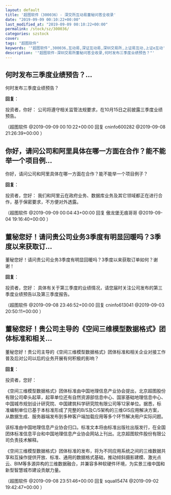 ```yaml
---
layout: default
title: '超图软件（300036）- 深交所互动易董秘问答全收录'
date: "2019-09-09 00:10:22+00:00"
last_modified_at: "2019-09-09 00:10:22+00:00"
permalink: /stock/sz/300036/
categories: szstock
cover: 
tags: "超图软件"
keywords: '"超图软件",300036,互动易,深证互动易,深圳交易所,上证易互动,上证e互动'
description: '"超图软件-深圳交易所董秘问答全收录,何时发布三季度业绩预告？"'
---
```


## 何时发布三季度业绩预告？...

何时发布三季度业绩预告？

**回复**：

投资者，你好：
    公司将遵守相关监管法规要求，在10月15日之前披露三季度业绩预告。 

（超图软件  @2019-09-09 00:10:22+00:00 回复 cninfo600282  @2019-09-08 21:26:39+00:00 ）

## 你好，请问公司和阿里具体在哪一方面在合作？能不能举一个项目例...

你好，请问公司和阿里具体在哪一方面在合作？能不能举一个项目例子？

**回复**：

投资者，您好：
   我们和阿里云在政府业务、数据库业务及其它领域都正在进行合作，基于保密要求，不方便对外透露。 

（超图软件  @2019-09-09 00:04:43+00:00 回复 傲龙堡无痕哥哥  @2019-09-04 19:16:40+00:00 ）

## 董秘您好！请问贵公司业务3季度有明显回暖吗？3季度以来获取订...

董秘您好！请问贵公司业务3季度有明显回暖吗？3季度以来获取订单如何？谢谢！

**回复**：

投资者，您好：
    具体有关于第三季度的业绩情况，请您届时关注公司发布的第三季度业绩预告以及第三季度报告。 

（超图软件  @2019-09-08 23:46:52+00:00 回复 cninfo613041  @2019-09-03 20:50:11+00:00 ）

## 董秘您好！贵公司主导的《空间三维模型数据格式》团体标准和相关...

董秘您好！贵公司主导的《空间三维模型数据格式》团体标准和相关企业对接工作普及后对公司以后的业务开展有何积极的影响？

**回复**：

投资者，您好：

  《空间三维模型数据格式》团体标准由中国地理信息产业协会提出，北京超图股份有限公司牵头起草，起草单位还有自然资源部信息中心、国家基础地理信息中心、中国城市规划设计研究院、中国建筑科学研究院有限公司等12家单位。据悉，标准编制单位已基于本标准形成了完整的B/S及C/S架构的三维GIS应用解决方案，从数据生成、服务器端发布到多种客户端加载应用等多个环节解决用户实际问题。

该标准由中国地理信息产业协会归口。标准文本将由标准出版社出版发行，在全国团体标准信息平台和中国地理信息产业协会网站上刊出。北京超图软件股份有限公司负责技术解释。

《空间三维模型数据格式》团体标准的发布，将为不同应用系统之间的三维数据共享和互操作提供开放、标准、通用的数据格式基础，推动倾斜摄影建模、激光点云、BIM等多源异构的三维数据融合，并兼容多种软硬件环境，为实景三维中国和新型智慧城市建设贡献力量。 

（超图软件  @2019-09-08 23:51:46+00:00 回复 squall5474  @2019-09-02 19:42:47+00:00 ）

